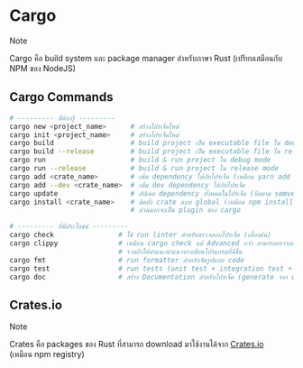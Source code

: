 # Cargo

> [!NOTE]
> Cargo คือ build system และ package manager สำหรับภาษา Rust (เปรียบเสมือนกับ NPM ของ
> NodeJS)

## Cargo Commands

```bash
# --------- ที่ต้องรู้ ---------
cargo new <project_name>      # สร้างโปรเจ็คใหม่
cargo init <project_name>     # สร้างโปรเจ็คใหม่
cargo build                   # build project เป็น executable file ใน debug mode (ใช้สำหรับ development)
cargo build --release         # build project เป็น executable file ใน release mode (ใช้สำหรับ production)
cargo run                     # build & run project ใน debug mode
cargo run --release           # build & run project ใน release mode
cargo add <crate_name>        # เพิ่ม dependency ให้กับโปรเจ็ค (เหมือน yarn add <package_name>)
cargo add --dev <crate_name>  # เพิ่ม dev dependency ให้กับโปรเจ็ค
cargo update                  # อัปเดต dependency ทั้งหมดในโปรเจ็ค (ยึดตาม semver ที่กำหนดไว้ใน Cargo.toml)
cargo install <crate_name>    # ติดตั้ง crate แบบ global (เหมือน npm install -g <package_name>)
                              # ส่วนมากจะเป็น plugin ของ cargo

# --------- ที่มีประโยชน์ ---------
cargo check                # ใช้ run linter สำหรับตรวจสอบโปรเจ็ค (เบื้องต้น)
cargo clippy               # เหมือน cargo check แต่ Advanced กว่า สามารถตรวจสอบโปรเจ็คที่มีข้อผิดพลาดที่ซับซ้อนกว่าได้
                           # รวมถึงให้คำแนะนำแนวทางเขียนโปรแกรมที่ดีขึ้น
cargo fmt                  # run formatter สำหรับจัดรูปแบบ code
cargo test                 # run tests (unit test + integration test + doc test)
cargo doc                  # สร้าง Documentation สำหรับโปรเจ็ค (generate จาก code และ inline doc)
```

## Crates.io

> [!NOTE]
> Crates คือ packages ของ Rust ที่สามารถ download มาใช้งานได้จาก
> [Crates.io](https://crates.io/)\
> (เหมือน npm registry)
